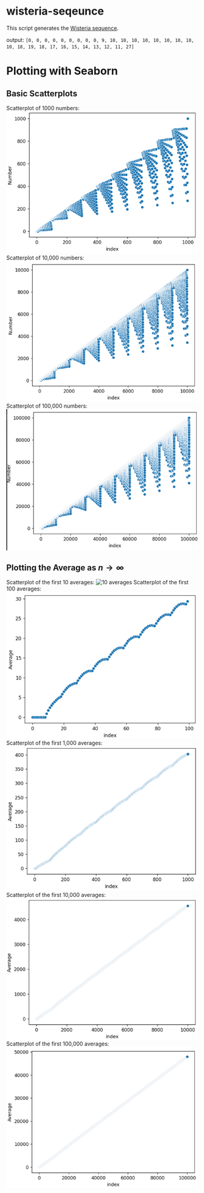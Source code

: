 # wisteria-seqeunce
This script generates the [Wisteria sequence](https://www.youtube.com/watch?v=o8c4uYnnNnc). 

output: `[0, 0, 0, 0, 0, 0, 0, 0, 0, 9, 10, 10, 10, 10, 10, 10, 10, 10, 10, 18, 19, 18, 17, 16, 15, 14, 13, 12, 11, 27]`

# Plotting with Seaborn
## Basic Scatterplots
Scatterplot of 1000 numbers:
![1000 numbers](images/1000.png)
Scatterplot of 10,000 numbers:
![10,000 numbers](images/10000.png)
Scatterplot of 100,000 numbers:
![100,000 numbers](images/100000.png)

## Plotting the Average as $n \to \infty$
Scatterplot of the first 10 averages:
![10 averages](images/average_10.png)
Scatterplot of the first 100 averages:
![100 averages](images/average_100.png)
Scatterplot of the first 1,000 averages:
![1000 averages](images/average_1000.png)
Scatterplot of the first 10,000 averages:
![10,000 averages](images/average_10000.png)
Scatterplot of the first 100,000 averages:
![100,000 averages](images/average_100000.png)
